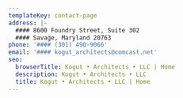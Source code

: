 ```yaml
---
templateKey: contact-page
address: |-
  #### 8600 Foundry Street, Suite 302
  #### Savage, Maryland 20763
phone: '#### (301) 490-9066'
email: '#### kogut_architects@comcast.net'
seo:
  browserTitle: Kogut • Architects • LLC | Home
  description: Kogut • Architects • LLC
  title: Kogut • Architects • LLC | Home
---
```


